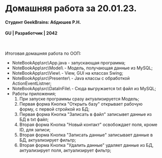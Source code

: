 # Домашняя работа за 20.01.23.
#### Студент GeekBrains: Абдюшев Р.Н.
#### GU | Разработчик | 2042
<br>

Итоговая домашняя работа по ООП:
* NoteBookApp\src\App.java - запускающая программа;
* NoteBookApp\src\Model\ - Модель, получающая данные из MySQL;
* NoteBookApp\src\View\ - View, GUI на классах Swing;
* NoteBookApp\src\Presenter\ - Java классы с обработкой ActionEventListner;
* NoteBookApp\src\DataInFile\ - Сюда выгружается txt файл из MySQL;
* Работы приложения;
    1. При запуске программы сразу актуализируется Модель;
    2. Первая форма Кнопка "Открыть базу" открывает рабочую форму, с первой стройкой из БД;
    3. Первая форма Кнопка "Записать в файл" записывет данные из БД в txt файл;
    4. Вторая форма Кнопка "Новый контакт" освобождает поля, кроме ID, для записи;
    5. Вторая форма Кнопка "Записать данные" записывает данные в БД, 
        актуализирует фильтр;
    6. Вторая форма Кнопка "Удалить данные" удаляет данные из БД, 
        актуализирует поля, актуализирует фильтр;


